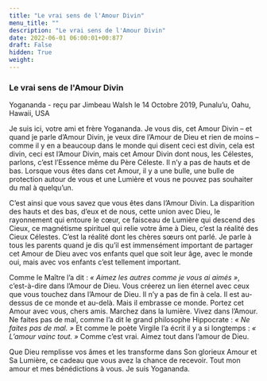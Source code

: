 ```yaml
---
title: "Le vrai sens de l'Amour Divin"
menu_title: ""
description: "Le vrai sens de l'Amour Divin"
date: 2022-06-01 06:00:01+00:877
draft: False
hidden: True
weight:
---
```

### Le vrai sens de l'Amour Divin

Yogananda - reçu par Jimbeau Walsh le 14 Octobre 2019, Punalu’u, Oahu, Hawaii, USA

Je suis ici, votre ami et frère Yogananda. Je vous dis, cet Amour Divin – et quand je parle d’Amour Divin, je veux dire l’Amour de Dieu et rien de moins – comme il y en a beaucoup dans le monde qui disent ceci est divin, cela est divin, ceci est l’Amour Divin, mais cet Amour Divin dont nous, les Célestes, parlons, c’est l’Essence même du Père Céleste. Il n’y a pas de hauts et de bas. Lorsque vous êtes dans cet Amour, il y a une bulle, une bulle de protection autour de vous et une Lumière et vous ne pouvez pas souhaiter du mal à quelqu’un.

C’est ainsi que vous savez que vous êtes dans l’Amour Divin. La disparition des hauts et des bas, d’eux et de nous, cette union avec Dieu, le rayonnement qui entoure le cœur, ce faisceau de Lumière qui descend des Cieux, ce magnétisme spirituel qui relie votre âme à Dieu, c’est la réalité des Cieux Célestes. C’est la réalité dont les chères sœurs ont parlé. Je parle à tous les parents quand je dis qu’il est immensément important de partager cet Amour de Dieu avec vos enfants quel que soit leur âge, avec le monde oui, mais avec vos enfants c’est tellement important.

Comme le Maître l’a dit : *« Aimez les autres comme je vous ai aimés »*, c’est-à-dire dans l’Amour de Dieu. Vous créerez un lien éternel avec ceux que vous touchez dans l’Amour de Dieu. Il n’y a pas de fin à cela. Il est au-dessus de ce monde et au-delà. Mais il embrasse ce monde. Portez cet Amour avec vous, chers amis. Marchez dans la lumière. Vivez dans l’Amour. Ne faites pas de mal, comme l’a dit le grand philosophe Hippocrate : *« Ne faites pas de mal. »* Et comme le poète Virgile l’a écrit il y a si longtemps : *« L’amour vainc tout. »* Comme c’est vrai. Aimez tout dans l’amour de Dieu.

Que Dieu remplisse vos âmes et les transforme dans Son glorieux Amour et Sa Lumière, ce cadeau que vous avez la chance de recevoir. Tout mon amour et mes bénédictions à vous. Je suis Yogananda.



